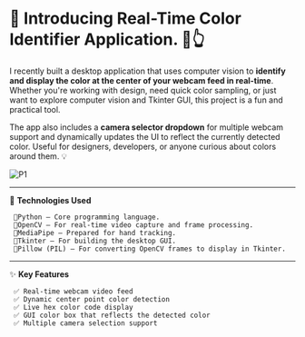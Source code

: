 # 🎨 **Introducing Real-Time Color Identifier Application.** 🎥👆

I recently built a desktop application that uses computer vision to **identify and display the color at the center of your webcam feed in real-time**. Whether you're working with design, need quick color sampling, or just want to explore computer vision and Tkinter GUI, this project is a fun and practical tool.

The app also includes a **camera selector dropdown** for multiple webcam support and dynamically updates the UI to reflect the currently detected color. Useful for designers, developers, or anyone curious about colors around them. 💡 

![P1](https://github.com/user-attachments/assets/bbf269d0-6f92-4111-bad0-08c9b5e196ac)

---

🔴  **Technologies Used**

     🔹Python – Core programming language.
     🔹OpenCV – For real-time video capture and frame processing.
     🔹MediaPipe – Prepared for hand tracking.
     🔹Tkinter – For building the desktop GUI.
     🔹Pillow (PIL) – For converting OpenCV frames to display in Tkinter.

---

✨  **Key Features**

     ✅ Real-time webcam video feed
     ✅ Dynamic center point color detection
     ✅ Live hex color code display
     ✅ GUI color box that reflects the detected color
     ✅ Multiple camera selection support
